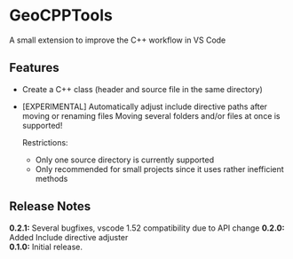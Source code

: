 # GeoCPPTools

A small extension to improve the C++ workflow in VS Code

## Features

- Create a C++ class (header and source file in the same directory)
- [EXPERIMENTAL] Automatically adjust include directive paths after moving or renaming files
    Moving several folders and/or files at once is supported!
    
    Restrictions:   
    - Only one source directory is currently supported
    - Only recommended for small projects since it uses rather inefficient methods

## Release Notes

**0.2.1:** Several bugfixes, vscode 1.52 compatibility due to API change
**0.2.0:** Added Include directive adjuster\
**0.1.0:** Initial release.
